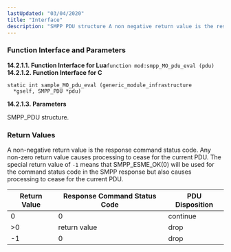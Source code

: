 ```yaml
---
lastUpdated: "03/04/2020"
title: "Interface"
description: "SMPP PDU structure A non negative return value is the response command status code Any non zero return value causes processing to cease for the current PDU The special return value of 1 means that SMPP ESME OK 0 will be used for the command status code in the SMPP..."
---
```


### <a name="idp668720"></a> Function Interface and Parameters

**<a name="idp669872"></a> 14.2.1.1. Function Interface for Lua**`function mod:smpp_MO_pdu_eval (pdu)`**<a name="idp671696"></a> 14.2.1.2. Function Interface for C**
```
static int sample_MO_pdu_eval (generic_module_infrastructure
  *gself, SMPP_PDU *pdu)
```
**<a name="idp673472"></a> 14.2.1.3. Parameters**

SMPP_PDU structure.

### <a name="idp675440"></a> Return Values

A non-negative return value is the response command status code. Any non-zero return value causes processing to cease for the current PDU. The special return value of `-1` means that SMPP_ESME_OK(0) will be used for the command status code in the SMPP response but also causes processing to cease for the current PDU.

<a name="SMPP_PDU_MO_Evaluation_Return_Values"></a> 


| Return Value | Response Command Status Code | PDU Disposition |
| --- | --- | --- |
| 0 | 0 | continue |
| >0 | return value | drop |
| -1 | 0 | drop |